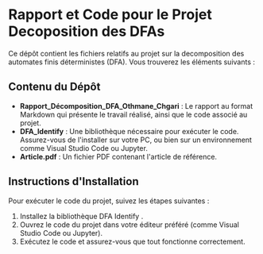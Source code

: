 # Rapport et Code pour le Projet Decoposition des DFAs

Ce dépôt contient les fichiers relatifs au projet sur la decomposition des automates finis déterministes (DFA). Vous trouverez les éléments suivants :

## Contenu du Dépôt

- **Rapport_Décomposition_DFA_Othmane_Chgari** : Le rapport au format Markdown qui présente le travail réalisé, ainsi que le code associé au projet.
- **DFA_Identify** : Une bibliothèque nécessaire pour exécuter le code. Assurez-vous de l'installer sur votre PC, ou bien sur un environnement comme Visual Studio Code ou Jupyter.
- **Article.pdf** : Un fichier PDF contenant l'article de référence.

## Instructions d'Installation

Pour exécuter le code du projet, suivez les étapes suivantes :
1. Installez la bibliothèque DFA Identify .
2. Ouvrez le code du projet dans votre éditeur préféré (comme Visual Studio Code ou Jupyter).
3. Exécutez le code et assurez-vous que tout fonctionne correctement.

